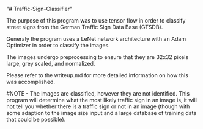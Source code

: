 "# Traffic-Sign-Classifier" 


The purpose of this program was to use tensor flow in order to classify street signs from the German Traffic Sign Data Base (GTSDB).

Generaly the program uses a LeNet network architecture with an Adam Optimizer in order to classify the images. 

The images undergo preprocessing to ensure that they are 32x32 pixels large, grey scaled, and normalized.

Please refer to the writeup.md for more detailed information on how this was accomplished.

#NOTE - The images are classified, however they are not identified. This program will determine what the most likely traffic sign in an image is, it will not tell you whether there is a traffic sign or not in an image (though with some adaption to the image size input and a large database of training data that could be possible).

